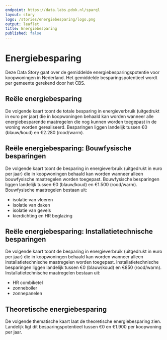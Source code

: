 ```yaml
---
endpoint: https://data.labs.pdok.nl/sparql
layout: story
logo: /stories/energiebesparing/logo.png
output: leaflet
title: Energiebesparing
published: false
---
```


# Energiebesparing

Deze Data Story gaat over de gemiddelde energiebesparingspotentie voor
koopwoningen in Nederland.  Het gemiddelde besparingspotentieel wordt
per gemeente gerekend door het CBS.

## Reële energiebesparing

De volgende kaart toont de totale besparing in energieverbruik
(uitgedrukt in euro per jaar) die in koopwoningen behaald kan worden
wanneer alle energiebesparende maatregelen die nog kunnen worden
toegepast in de woning worden gerealiseerd.  Besparingen liggen
landelijk tussen €0 (blauw/koud) en €2.280 (rood/warm).


<query data-endpoint="https://data.labs.pdok.nl/sparql" data-query-ref="10-reeel.rq" data-output="geo"></query>

## Reële energiebesparing: Bouwfysische besparingen

De volgende kaart toont de besparing in energieverbruik (uitgedrukt in
euro per jaar) die in koopwoningen behaald kan worden wanneer alleen
bouwfysische maatregelen worden toegepast.  Bouwfysische besparingen
liggen landelijk tussen €0 (blauw/koud) en €1.500 (rood/warm).
Bouwfysische maatregelen bestaan uit:

- isolatie van vloeren
- isolatie van daken
- isolatie van gevels
- kierdichting en HR beglazing

<query data-endpoint="https://data.labs.pdok.nl/sparql" data-query-ref="bouwfysisch.rq" data-output="geo"></query>

## Reële energiebesparing: Installatietechnische besparingen

De volgende kaart toont de besparing in energieverbruik (uitgedrukt in
euro per jaar) die in koopwoningen behaald kan worden wanneer alleen
installatietechnische maatregelen worden toegepast.
Installatietechnische besparingen liggen landelijk tussen €0
(blauw/koud) en €850 (rood/warm).  Installatietechnische maatregelen
bestaan uit:

- HR combiketel
- zonneboiler
- zonnepanelen

<query data-endpoint="https://data.labs.pdok.nl/sparql" data-query-ref="installatietechnisch.rq" data-output="geo"></query>

## Theoretische energiebesparing

De volgende thematische kaart laat de theoretische energiebesparing
zien.  Landelijk ligt dit besparingspotentieel tussen €0 en €1.900 per
koopwoning per jaar.

<query data-endpoint="https://data.labs.pdok.nl/sparql" data-query-ref="theoretisch.rq" data-output="geo"></query>
